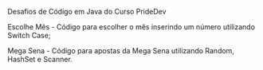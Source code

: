 Desafios de Código em Java do Curso PrideDev

Escolhe Mês - Código para escolher o mês inserindo um número utilizando Switch Case;

Mega Sena - Código para apostas da Mega Sena utilizando Random, HashSet e Scanner.
